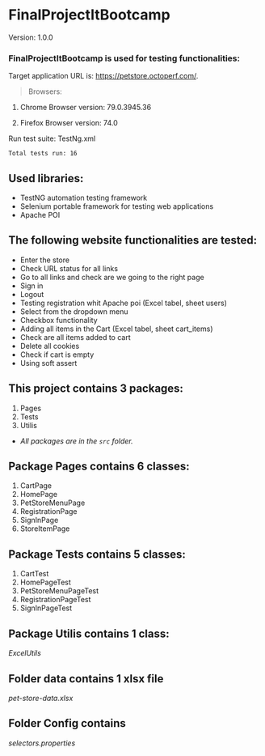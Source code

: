 # FinalProjectItBootcamp
Version: 1.0.0

### FinalProjectItBootcamp is used for testing functionalities:
Target application URL is: https://petstore.octoperf.com/.

> Browsers: 

1. Chrome Browser version: 79.0.3945.36

2. Firefox Browser version: 74.0


Run test suite: TestNg.xml 

`Total tests run: 16`

## Used libraries:

* TestNG automation testing framework
* Selenium portable framework for testing web applications
* Apache POI 

## The following website functionalities are tested:

* Enter the store
* Check URL status for all links
* Go to all links and check are we going to the right page
* Sign in 
* Logout
* Testing registration whit Apache poi (Excel tabel, sheet users)
* Select from the dropdown menu
* Checkbox functionality
* Adding all items in the Cart (Excel tabel, sheet cart_items)
* Check are all items added to cart
* Delete all cookies
* Check if cart is empty
* Using soft assert

## This project contains 3 packages:
1. Pages
2. Tests
3. Utilis
* *All packages are in the `src` folder.*

## Package Pages contains 6 classes:
 1. CartPage
 2. HomePage
 3. PetStoreMenuPage
 4. RegistrationPage
 5. SignInPage
 6. StoreItemPage

## Package Tests contains 5 classes:
1. CartTest
2. HomePageTest
3. PetStoreMenuPageTest
4. RegistrationPageTest
5. SignInPageTest

## Package Utilis contains 1 class:
_ExcelUtils_

## Folder data contains 1 xlsx file
_pet-store-data.xlsx_

## Folder Config contains
_selectors.properties_
